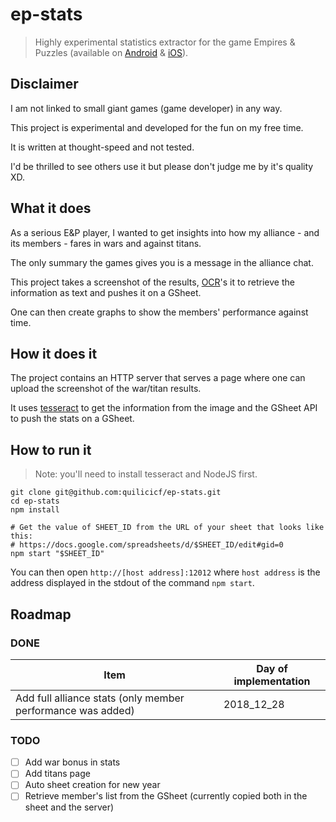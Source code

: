 # ep-stats

> Highly experimental statistics extractor for the game Empires &amp; Puzzles (available on [Android](https://play.google.com/store/apps/details?id=com.smallgiantgames.empires) & [iOS](https://itunes.apple.com/app/id1117841866)).

## Disclaimer

I am not linked to small giant games (game developer) in any way.

This project is experimental and developed for the fun on my free time.

It is written at thought-speed and not tested.

I'd be thrilled to see others use it but please don't judge me by it's quality XD.

## What it does

As a serious E&P player, I wanted to get insights into how my alliance - and its members - fares in wars and against titans.

The only summary the games gives you is a message in the alliance chat.

This project takes a screenshot of the results, [OCR](https://en.wikipedia.org/wiki/Optical_character_recognition)'s it to retrieve the information as text and pushes it on a GSheet.

One can then create graphs to show the members' performance against time.

## How it does it

The project contains an HTTP server that serves a page where one can upload the screenshot of the war/titan results.

It uses [tesseract](https://github.com/tesseract-ocr/tesseract/wiki) to get the information from the image and the GSheet API to push the stats on a GSheet.

## How to run it

> Note: you'll need to install tesseract and NodeJS first.

```shell
git clone git@github.com:quilicicf/ep-stats.git
cd ep-stats
npm install

# Get the value of SHEET_ID from the URL of your sheet that looks like this:
# https://docs.google.com/spreadsheets/d/$SHEET_ID/edit#gid=0
npm start "$SHEET_ID"
```

You can then open `http://[host address]:12012` where `host address` is the address displayed in the stdout of the command `npm start`.

## Roadmap

### DONE

|Item|Day of implementation|
|---|---|
|Add full alliance stats (only member performance was added)|2018_12_28|

### TODO

- [ ] Add war bonus in stats
- [ ] Add titans page
- [ ] Auto sheet creation for new year
- [ ] Retrieve member's list from the GSheet (currently copied both in the sheet and the server)
